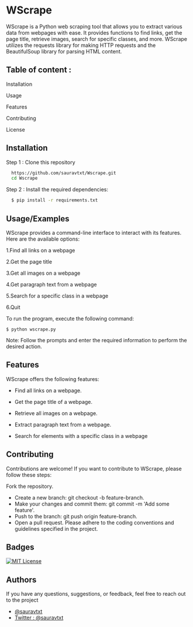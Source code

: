 
# WScrape

WScrape is a Python web scraping tool that allows you to extract various data from webpages with ease. It provides functions to find links, get the page title, retrieve images, search for specific classes, and more. WScrape utilizes the requests library for making HTTP requests and the BeautifulSoup library for parsing HTML content. 



## Table of content :
 Installation

Usage

Features

Contributing

License
## Installation

Step 1 : Clone this repository 

```bash
  https://github.com/sauravtxt/Wscrape.git
  cd Wscrape
```
Step 2 : Install the required dependencies: 

```bash
  $ pip install -r requirements.txt

```

## Usage/Examples
WScrape provides a command-line interface to interact with its features. Here are the available options:

1.Find all links on a webpage

2.Get the page title

3.Get all images on a webpage

4.Get paragraph text from a webpage

5.Search for a specific class in a webpage

6.Quit




To run the program, execute the following command:
```
$ python wscrape.py

```
Note: Follow the prompts and enter the required information to perform the desired action.

## Features 

WScrape offers the following features:

- Find all links on a webpage.

- Get the page title of a webpage.
- Retrieve all images on a webpage.
- Extract paragraph text from a webpage.
- Search for elements with a specific class in a webpage
## Contributing

Contributions are welcome! If you want to contribute to WScrape, please follow these steps:

Fork the repository.
- Create a new branch: git checkout -b feature-branch.
- Make your changes and commit them: git commit -m 'Add some feature'.
- Push to the branch: git push origin feature-branch.
- Open a pull request.
Please adhere to the coding conventions and guidelines specified in the project.
## Badges


[![MIT License](https://img.shields.io/badge/License-MIT-green.svg)](https://choosealicense.com/licenses/mit/)



## Authors
If you have any questions, suggestions, or feedback, feel free to reach out to the project 
- [@sauravtxt](https://www.github.com/sauravtxt)
- [Twitter : @sauravtxt](https://www.github.com/sauravtxt)


